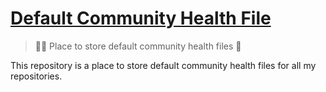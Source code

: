 # [Default Community Health File](https://docs.github.com/en/communities/setting-up-your-project-for-healthy-contributions/creating-a-default-community-health-file)

> 👨‍⚕️ Place to store default community health files 🏥

This repository is a place to store default community health files for all my repositories.
